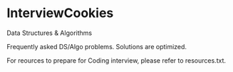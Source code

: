 # InterviewCookies
Data Structures &amp; Algorithms


Frequently asked DS/Algo problems.
Solutions are optimized.

For reources to prepare for Coding interview, please refer to resources.txt.
